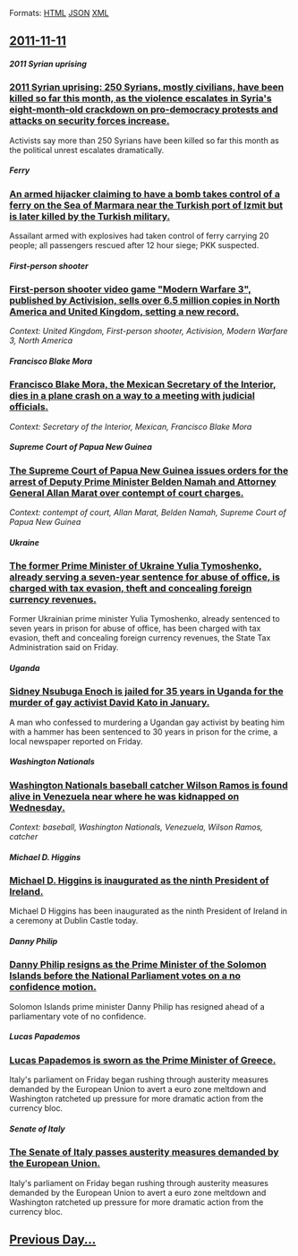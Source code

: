 
Formats: [HTML](2011/11/11/index.html)  [JSON](2011/11/11/index.json)  [XML](2011/11/11/index.xml)  

## [2011-11-11](/news/2011/11/11/index.md)

##### 2011 Syrian uprising
### [2011 Syrian uprising: 250 Syrians, mostly civilians, have been killed so far this month, as the violence escalates in Syria's eight-month-old crackdown on pro-democracy protests and attacks on security forces increase. ](/news/2011/11/11/2011-syrian-uprising-250-syrians-mostly-civilians-have-been-killed-so-far-this-month-as-the-violence-escalates-in-syria-s-eight-month-ol.md)
Activists say more than 250 Syrians have been killed so far this month as the political unrest escalates dramatically. 

##### Ferry
### [An armed hijacker claiming to have a bomb takes control of a ferry on the Sea of Marmara near the Turkish port of Izmit but is later killed by the Turkish military. ](/news/2011/11/11/an-armed-hijacker-claiming-to-have-a-bomb-takes-control-of-a-ferry-on-the-sea-of-marmara-near-the-turkish-port-of-izmit-but-is-later-killed.md)
Assailant armed with explosives had taken control of ferry carrying 20 people; all passengers rescued after 12 hour siege; PKK suspected.

##### First-person shooter
### [First-person shooter video game "Modern Warfare 3", published by Activision, sells over 6.5 million copies in North America and United Kingdom, setting a new record. ](/news/2011/11/11/first-person-shooter-video-game-modern-warfare-3-published-by-activision-sells-over-6-5-million-copies-in-north-america-and-united-kingd.md)
_Context: United Kingdom, First-person shooter, Activision, Modern Warfare 3, North America_

##### Francisco Blake Mora
### [Francisco Blake Mora, the Mexican Secretary of the Interior, dies in a plane crash on a way to a meeting with judicial officials. ](/news/2011/11/11/francisco-blake-mora-the-mexican-secretary-of-the-interior-dies-in-a-plane-crash-on-a-way-to-a-meeting-with-judicial-officials.md)
_Context: Secretary of the Interior, Mexican, Francisco Blake Mora_

##### Supreme Court of Papua New Guinea
### [The Supreme Court of Papua New Guinea issues orders for the arrest of Deputy Prime Minister Belden Namah and Attorney General Allan Marat over contempt of court charges. ](/news/2011/11/11/the-supreme-court-of-papua-new-guinea-issues-orders-for-the-arrest-of-deputy-prime-minister-belden-namah-and-attorney-general-allan-marat-ov.md)
_Context: contempt of court, Allan Marat, Belden Namah, Supreme Court of Papua New Guinea_

##### Ukraine
### [The former Prime Minister of Ukraine Yulia Tymoshenko, already serving a seven-year sentence for abuse of office, is charged with tax evasion, theft and concealing foreign currency revenues. ](/news/2011/11/11/the-former-prime-minister-of-ukraine-yulia-tymoshenko-already-serving-a-seven-year-sentence-for-abuse-of-office-is-charged-with-tax-evasio.md)
Former Ukrainian prime minister Yulia Tymoshenko, already sentenced to seven years in prison for abuse of office, has been charged with tax evasion, theft and concealing foreign currency revenues, the State Tax Administration said on Friday.

##### Uganda
### [Sidney Nsubuga Enoch is jailed for 35 years in Uganda for the murder of gay activist David Kato in January. ](/news/2011/11/11/sidney-nsubuga-enoch-is-jailed-for-35-years-in-uganda-for-the-murder-of-gay-activist-david-kato-in-january.md)
A man who confessed to murdering a Ugandan gay activist by beating him with a hammer has been sentenced to 30 years in prison for the crime, a local newspaper reported on Friday.

##### Washington Nationals
### [Washington Nationals baseball catcher Wilson Ramos is found alive in Venezuela near where he was kidnapped on Wednesday. ](/news/2011/11/11/washington-nationals-baseball-catcher-wilson-ramos-is-found-alive-in-venezuela-near-where-he-was-kidnapped-on-wednesday.md)
_Context: baseball, Washington Nationals, Venezuela, Wilson Ramos, catcher_

##### Michael D. Higgins
### [Michael D. Higgins is inaugurated as the ninth President of Ireland. ](/news/2011/11/11/michael-d-higgins-is-inaugurated-as-the-ninth-president-of-ireland.md)
Michael D Higgins has been inaugurated as the ninth President of Ireland in a ceremony at Dublin Castle today.

##### Danny Philip
### [Danny Philip resigns as the Prime Minister of the Solomon Islands before the National Parliament votes on a no confidence motion. ](/news/2011/11/11/danny-philip-resigns-as-the-prime-minister-of-the-solomon-islands-before-the-national-parliament-votes-on-a-no-confidence-motion.md)
Solomon Islands prime minister Danny Philip has resigned ahead of a parliamentary vote of no confidence.

##### Lucas Papademos
### [Lucas Papademos is sworn as the Prime Minister of Greece. ](/news/2011/11/11/lucas-papademos-is-sworn-as-the-prime-minister-of-greece.md)
Italy&#039;s parliament on Friday began rushing through austerity measures demanded by the European Union to avert a euro zone meltdown and Washington ratcheted up pressure for more dramatic action from the currency bloc.

##### Senate of Italy
### [The Senate of Italy passes austerity measures demanded by the European Union. ](/news/2011/11/11/the-senate-of-italy-passes-austerity-measures-demanded-by-the-european-union.md)
Italy&#039;s parliament on Friday began rushing through austerity measures demanded by the European Union to avert a euro zone meltdown and Washington ratcheted up pressure for more dramatic action from the currency bloc.

## [Previous Day...](/news/2011/11/10/index.md)

